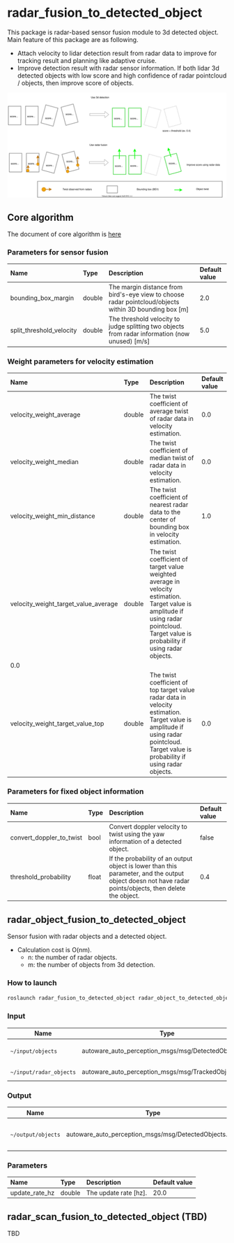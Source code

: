 # radar_fusion_to_detected_object

This package is radar-based sensor fusion module to 3d detected object.
Main feature of this package are as following.

- Attach velocity to lidar detection result from radar data to improve for tracking result and planning like adaptive cruise.
- Improve detection result with radar sensor information. If both lidar 3d detected objects with low score and high confidence of radar pointcloud / objects, then improve score of objects.

![process_low_confidence](docs/radar_fusion_to_detected_object_6.drawio.svg)

## Core algorithm

The document of core algorithm is [here](docs/algorithm.md)

### Parameters for sensor fusion

| Name                     | Type   | Description                                                                                            | Default value |
| :----------------------- | :----- | :----------------------------------------------------------------------------------------------------- | :------------ |
| bounding_box_margin      | double | The margin distance from bird's-eye view to choose radar pointcloud/objects within 3D bounding box [m] | 2.0           |
| split_threshold_velocity | double | The threshold velocity to judge splitting two objects from radar information (now unused) [m/s]        | 5.0           |


### Weight parameters for velocity estimation

| Name                                 | Type   | Description                                                                                                                                                                             | Default value |
| :----------------------------------- | :----- | :-------------------------------------------------------------------------------------------------------------------------------------------------------------------------------------- | :------------ |
| velocity_weight_average              | double | The twist coefficient of average twist of radar data in velocity estimation.                                                                                                            | 0.0           |
| velocity_weight_median               | double | The twist coefficient of median twist of radar data in velocity estimation.                                                                                                             | 0.0           |
| velocity_weight_min_distance         | double | The twist coefficient of nearest radar data to the center of bounding box in velocity estimation.                                                                                       | 1.0           |
| velocity_weight_target_value_average | double | The twist coefficient of target value weighted average in velocity estimation. Target value is amplitude if using radar pointcloud. Target value is probability if using radar objects. |
| 0.0                                  |
| velocity_weight_target_value_top     | double | The twist coefficient of top target value radar data in velocity estimation. Target value is amplitude if using radar pointcloud. Target value is probability if using radar objects.   | 0.0           |

### Parameters for fixed object information

| Name                     | Type  | Description                                                                                                                                             | Default value |
| :----------------------- | :---- | :------------------------------------------------------------------------------------------------------------------------------------------------------ | :------------ |
| convert_doppler_to_twist | bool  | Convert doppler velocity to twist using the yaw information of a detected object.                                                                       | false         |
| threshold_probability    | float | If the probability of an output object is lower than this parameter, and the output object doesn not have radar points/objects, then delete the object. | 0.4           |

## radar_object_fusion_to_detected_object

Sensor fusion with radar objects and a detected object.

- Calculation cost is O(nm).
  - n: the number of radar objects.
  - m: the number of objects from 3d detection.

### How to launch

```sh
roslaunch radar_fusion_to_detected_object radar_object_to_detected_object.launch
```

### Input

| Name                    | Type                                                 | Description          |
| ----------------------- | ---------------------------------------------------- | -------------------- |
| `~/input/objects`       | autoware_auto_perception_msgs/msg/DetectedObject.msg | 3D detected objects. |
| `~/input/radar_objects` | autoware_auto_perception_msgs/msg/TrackedObjects.msg | Radar objects.       |

### Output

| Name               | Type                                                  | Description                    |
| ------------------ | ----------------------------------------------------- | ------------------------------ |
| `~/output/objects` | autoware_auto_perception_msgs/msg/DetectedObjects.msg | 3D detected object with twist. |

### Parameters

| Name           | Type   | Description           | Default value |
| :------------- | :----- | :-------------------- | :------------ |
| update_rate_hz | double | The update rate [hz]. | 20.0          |

## radar_scan_fusion_to_detected_object (TBD)

TBD
